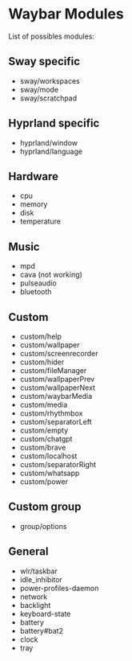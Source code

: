 # Waybar Modules

List of possibles modules:

## Sway specific

- sway/workspaces
- sway/mode
- sway/scratchpad

## Hyprland specific

- hyprland/window
- hyprland/language

## Hardware

- cpu
- memory
- disk
- temperature

## Music

- mpd
- cava (not working)
- pulseaudio
- bluetooth

## Custom 
- custom/help
- custom/wallpaper
- custom/screenrecorder
- custom/hider
- custom/fileManager
- custom/wallpaperPrev
- custom/wallpaperNext
- custom/waybarMedia
- custom/media
- custom/rhythmbox
- custom/separatorLeft
- custom/empty
- custom/chatgpt
- custom/brave
- custom/localhost
- custom/separatorRight
- custom/whatsapp
- custom/power

## Custom group

- group/options

## General

- wlr/taskbar
- idle_inhibitor
- power-profiles-daemon
- network
- backlight
- keyboard-state
- battery
- battery#bat2
- clock
- tray
